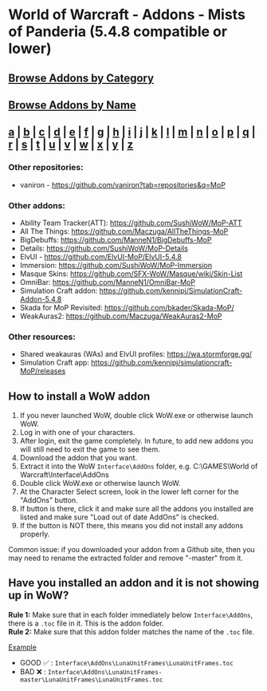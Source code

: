 # World of Warcraft - Addons - Mists of Panderia (5.4.8 compatible or lower)

## [Browse Addons by Category](https://github.com/fondlez/wow-addons-mop/wiki#browse-by-category)

## [Browse Addons by Name](https://github.com/fondlez/wow-addons-mop/wiki#browse-by-name) 
## [a](https://github.com/fondlez/wow-addons-mop/wiki#a) | [b](https://github.com/fondlez/wow-addons-mop/wiki#b) | [c](https://github.com/fondlez/wow-addons-mop/wiki#c) | [d](https://github.com/fondlez/wow-addons-mop/wiki#d) | [e](https://github.com/fondlez/wow-addons-mop/wiki#e) | [f](https://github.com/fondlez/wow-addons-mop/wiki#f) | [g](https://github.com/fondlez/wow-addons-mop/wiki#g) | [h](https://github.com/fondlez/wow-addons-mop/wiki#h) | [i](https://github.com/fondlez/wow-addons-mop/wiki#i) | [j](https://github.com/fondlez/wow-addons-mop/wiki#j) | [k](https://github.com/fondlez/wow-addons-mop/wiki#k) | [l](https://github.com/fondlez/wow-addons-mop/wiki#l) | [m](https://github.com/fondlez/wow-addons-mop/wiki#m) | [n](https://github.com/fondlez/wow-addons-mop/wiki#n) | [o](https://github.com/fondlez/wow-addons-mop/wiki#o) | [p](https://github.com/fondlez/wow-addons-mop/wiki#p) | [q](https://github.com/fondlez/wow-addons-mop/wiki#q) | [r](https://github.com/fondlez/wow-addons-mop/wiki#r) | [s](https://github.com/fondlez/wow-addons-mop/wiki#s) | [t](https://github.com/fondlez/wow-addons-mop/wiki#t) | [u](https://github.com/fondlez/wow-addons-mop/wiki#u) | [v](https://github.com/fondlez/wow-addons-mop/wiki#v) | [w](https://github.com/fondlez/wow-addons-mop/wiki#w) | [x](https://github.com/fondlez/wow-addons-mop/wiki#x) | [y](https://github.com/fondlez/wow-addons-mop/wiki#y) | [z](https://github.com/fondlez/wow-addons-mop/wiki#z) 

### Other repositories:

* vaniron - https://github.com/vaniron?tab=repositories&q=MoP

### Other addons:

* Ability Team Tracker(ATT): https://github.com/SushiWoW/MoP-ATT
* All The Things: https://github.com/Maczuga/AllTheThings-MoP
* BigDebuffs: https://github.com/ManneN1/BigDebuffs-MoP
* Details: https://github.com/SushiWoW/MoP-Details
* ElvUI - https://github.com/ElvUI-MoP/ElvUI-5.4.8
* Immersion: https://github.com/SushiWoW/MoP-Immersion
* Masque Skins: https://github.com/SFX-WoW/Masque/wiki/Skin-List
* OmniBar: https://github.com/ManneN1/OmniBar-MoP
* Simulation Craft addon: https://github.com/kennipj/SimulationCraft-Addon-5.4.8
* Skada for MoP Revisited: https://github.com/bkader/Skada-MoP/
* WeakAuras2: https://github.com/Maczuga/WeakAuras2-MoP

### Other resources:

* Shared weakauras (WAs) and ElvUI profiles: https://wa.stormforge.gg/
* Simulation Craft app: https://github.com/kennipj/simulationcraft-MoP/releases

## How to install a WoW addon

1. If you never launched WoW, double click WoW.exe or otherwise launch WoW.
2. Log in with one of your characters.
3. After login, exit the game completely. In future, to add new addons you will still need to exit the game to see them.
4. Download the addon that you want.
5. Extract it into the WoW `Interface\AddOns` folder, e.g. C:\GAMES\World of Warcraft\Interface\AddOns
6. Double click WoW.exe or otherwise launch WoW.
7. At the Character Select screen, look in the lower left corner for the "AddOns" button.
8. If button is there, click it and make sure all the addons you installed are listed and make sure "Load out of date AddOns" is checked.
9. If the button is NOT there, this means you did not install any addons properly.

Common issue: if you downloaded your addon from a Github site, then you may need to rename the extracted folder and remove "-master" from it.

## Have you installed an addon and it is not showing up in WoW?

**Rule 1:** Make sure that in each folder immediately below `Interface\AddOns`, there is a `.toc` file in it. This is the addon folder.  
**Rule 2:** Make sure that this addon folder matches the name of the `.toc` file.

<ins>Example</ins>
* GOOD :white_check_mark: : `Interface\AddOns\LunaUnitFrames\LunaUnitFrames.toc`
* BAD :x: : `Interface\AddOns\LunaUnitFrames-master\LunaUnitFrames\LunaUnitFrames.toc`
